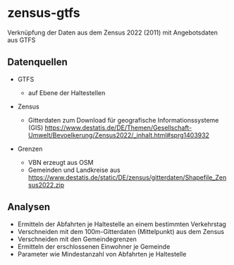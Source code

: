 # zensus-gtfs
Verknüpfung der Daten aus dem Zensus 2022 (2011) mit Angebotsdaten aus GTFS

## Datenquellen
- GTFS
    - auf Ebene der Haltestellen

- Zensus
    - Gitterdaten zum Download für geografische Informationssysteme (GIS) https://www.destatis.de/DE/Themen/Gesellschaft-Umwelt/Bevoelkerung/Zensus2022/_inhalt.html#sprg1403932
    
- Grenzen
    - VBN erzeugt aus OSM
    - Gemeinden und Landkreise aus https://www.destatis.de/static/DE/zensus/gitterdaten/Shapefile_Zensus2022.zip


## Analysen
- Ermitteln der Abfahrten je Haltestelle an einem bestimmten Verkehrstag
- Verschneiden mit dem 100m-Gitterdaten (Mittelpunkt) aus dem Zensus
- Verschneiden mit den Gemeindegrenzen
- Ermitteln der erschlossenen Einwohner je Gemeinde
- Parameter wie Mindestanzahl von Abfahrten je Haltestelle